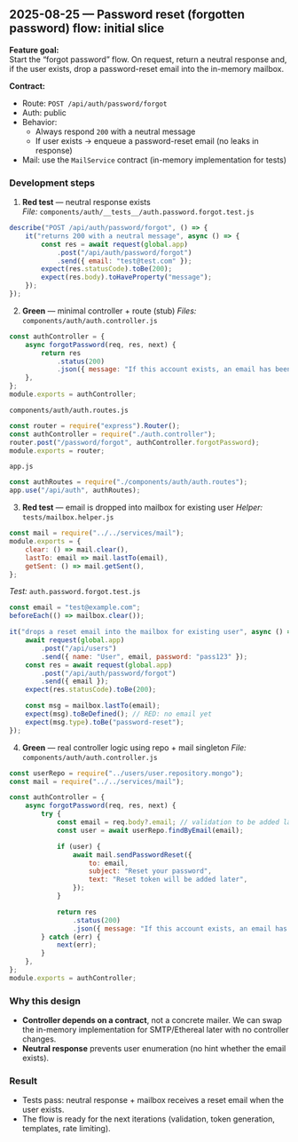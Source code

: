 ## 2025-08-25 — Password reset (forgotten password) flow: initial slice

**Feature goal:**  
Start the “forgot password” flow. On request, return a neutral response and, if the user exists, drop a password-reset email into the in-memory mailbox.

**Contract:**

- Route: `POST /api/auth/password/forgot`
- Auth: public
- Behavior:
  - Always respond `200` with a neutral message
  - If user exists → enqueue a password-reset email (no leaks in response)
- Mail: use the `MailService` contract (in-memory implementation for tests)

### Development steps

1. **Red test** — neutral response exists  
   _File:_ `components/auth/__tests__/auth.password.forgot.test.js`

```js
describe("POST /api/auth/password/forgot", () => {
	it("returns 200 with a neutral message", async () => {
		const res = await request(global.app)
			.post("/api/auth/password/forgot")
			.send({ email: "test@test.com" });
		expect(res.statusCode).toBe(200);
		expect(res.body).toHaveProperty("message");
	});
});
```

2. **Green** — minimal controller + route (stub)
   _Files:_
   `components/auth/auth.controller.js`

```js
const authController = {
	async forgotPassword(req, res, next) {
		return res
			.status(200)
			.json({ message: "If this account exists, an email has been sent" });
	},
};
module.exports = authController;
```

`components/auth/auth.routes.js`

```js
const router = require("express").Router();
const authController = require("./auth.controller");
router.post("/password/forgot", authController.forgotPassword);
module.exports = router;
```

`app.js`

```js
const authRoutes = require("./components/auth/auth.routes");
app.use("/api/auth", authRoutes);
```

3. **Red test** — email is dropped into mailbox for existing user
   _Helper:_ `tests/mailbox.helper.js`

```js
const mail = require("../../services/mail");
module.exports = {
	clear: () => mail.clear(),
	lastTo: email => mail.lastTo(email),
	getSent: () => mail.getSent(),
};
```

_Test:_ `auth.password.forgot.test.js`

```js
const email = "test@example.com";
beforeEach(() => mailbox.clear());

it("drops a reset email into the mailbox for existing user", async () => {
	await request(global.app)
		.post("/api/users")
		.send({ name: "User", email, password: "pass123" });
	const res = await request(global.app)
		.post("/api/auth/password/forgot")
		.send({ email });
	expect(res.statusCode).toBe(200);

	const msg = mailbox.lastTo(email);
	expect(msg).toBeDefined(); // RED: no email yet
	expect(msg.type).toBe("password-reset");
});
```

4. **Green** — real controller logic using repo + mail singleton
   _File:_ `components/auth/auth.controller.js`

```js
const userRepo = require("../users/user.repository.mongo");
const mail = require("../../services/mail");

const authController = {
	async forgotPassword(req, res, next) {
		try {
			const email = req.body?.email; // validation to be added later
			const user = await userRepo.findByEmail(email);

			if (user) {
				await mail.sendPasswordReset({
					to: email,
					subject: "Reset your password",
					text: "Reset token will be added later",
				});
			}

			return res
				.status(200)
				.json({ message: "If this account exists, an email has been sent" });
		} catch (err) {
			next(err);
		}
	},
};
module.exports = authController;
```

### Why this design

- **Controller depends on a contract**, not a concrete mailer. We can swap the in-memory implementation for SMTP/Ethereal later with no controller changes.
- **Neutral response** prevents user enumeration (no hint whether the email exists).

### Result

- Tests pass: neutral response + mailbox receives a reset email when the user exists.
- The flow is ready for the next iterations (validation, token generation, templates, rate limiting).
